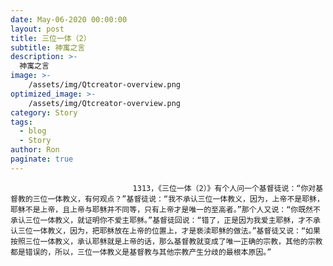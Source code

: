 ```yaml
---
date: May-06-2020 00:00:00
layout: post
title: 三位一体（2）
subtitle: 神寓之言
description: >-
  神寓之言
image: >-
    /assets/img/Qtcreator-overview.png
optimized_image: >-
    /assets/img/Qtcreator-overview.png
category: Story
tags:
  - blog
  - Story
author: Ron
paginate: true
---
```


							　　1313，《三位一体（2）》有个人问一个基督徒说：“你对基督教的三位一体教义，有何观点？”基督徒说：“我不承认三位一体教义，因为，上帝不是耶稣，耶稣不是上帝，且上帝与耶稣并不同等，只有上帝才是唯一的至高者。”那个人又说：“你既然不承认三位一体教义，就证明你不爱主耶稣。”基督徒回说：“错了，正是因为我爱主耶稣，才不承认三位一体教义，因为，把耶稣放在上帝的位置上，才是亵渎耶稣的做法。”基督徒又说：“如果按照三位一体教义，承认耶稣就是上帝的话，那么基督教就变成了唯一正确的宗教，其他的宗教都是错误的，所以，三位一体教义是基督教与其他宗教产生分歧的最根本原因。”
							
							
						